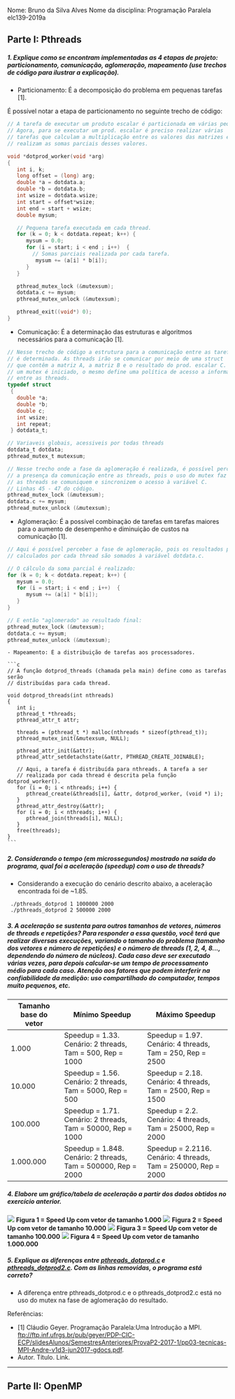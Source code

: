 Nome: Bruno da Silva Alves
Nome da disciplina: Programação Paralela elc139-2019a

## Parte I: Pthreads

##### 1. Explique como se encontram implementadas as 4 etapas de projeto: particionamento, comunicação, aglomeração, mapeamento (use trechos de código para ilustrar a explicação).

  - Particionamento: É a decomposição do problema em pequenas tarefas [1].

É possível notar a etapa de particionamento no seguinte trecho de código:

```c
// A tarefa de executar um produto escalar é particionada em várias pequenas tarefas.
// Agora, para se executar um prod. escalar é preciso realizar várias
// tarefas que calculam a multiplicação entre os valores das matrizes e
// realizam as somas parciais desses valores.

void *dotprod_worker(void *arg)
{
   int i, k;
   long offset = (long) arg;
   double *a = dotdata.a;
   double *b = dotdata.b;     
   int wsize = dotdata.wsize;
   int start = offset*wsize;
   int end = start + wsize;
   double mysum;

   // Pequena tarefa executada em cada thread.
   for (k = 0; k < dotdata.repeat; k++) {
      mysum = 0.0;
      for (i = start; i < end ; i++)  {
        // Somas parciais realizada por cada tarefa.
         mysum += (a[i] * b[i]);
      }
   }

   pthread_mutex_lock (&mutexsum);
   dotdata.c += mysum;
   pthread_mutex_unlock (&mutexsum);

   pthread_exit((void*) 0);
}
```


  - Comunicação: É a determinação das estruturas e algoritmos necessários para a comunicação [1].

  ```c
  // Nesse trecho de código a estrutura para a comunicação entre as tarefas
  // é determinada. As threads irão se comunicar por meio de uma struct
  // que contêm a matriz A, a matriz B e o resultado do prod. escalar C. Ainda,
  // um mutex é iniciado, o mesmo define uma política de acesso a informação
  // entre as threads.
  typedef struct
   {
     double *a;
     double *b;
     double c;
     int wsize;
     int repeat;
   } dotdata_t;

  // Variaveis globais, acessiveis por todas threads
  dotdata_t dotdata;
  pthread_mutex_t mutexsum;
  ```
  ```c
  // Nesse trecho onde a fase da aglomeração é realizada, é possível perceber
  // a presença da comunicação entre as threads, pois o uso do mutex faz com que
  // as threads se comuniquem e sincronizem o acesso à variável C.
  // Linhas 45 - 47 do código.
  pthread_mutex_lock (&mutexsum);
  dotdata.c += mysum;
  pthread_mutex_unlock (&mutexsum);
  ```

  - Aglomeração: É a possível combinação de tarefas em tarefas maiores para o aumento de desempenho e diminuição de custos na comunicação [1].

  ```c
  // Aqui é possível perceber a fase de aglomeração, pois os resultados parciais
  // calculados por cada thread são somados à variável dotdata.c.

  // O cálculo da soma parcial é realizado:
  for (k = 0; k < dotdata.repeat; k++) {
     mysum = 0.0;
     for (i = start; i < end ; i++)  {
        mysum += (a[i] * b[i]);
     }
  }

  // E então "aglomerado" ao resultado final:
  pthread_mutex_lock (&mutexsum);
  dotdata.c += mysum;
  pthread_mutex_unlock (&mutexsum);
  ```

    - Mapeamento: É a distribuição de tarefas aos processadores.

    ```c
    // A função dotprod_threads (chamada pela main) define como as tarefas serão
    // distribuídas para cada thread.

    void dotprod_threads(int nthreads)
    {
       int i;
       pthread_t *threads;
       pthread_attr_t attr;

       threads = (pthread_t *) malloc(nthreads * sizeof(pthread_t));
       pthread_mutex_init(&mutexsum, NULL);

       pthread_attr_init(&attr);
       pthread_attr_setdetachstate(&attr, PTHREAD_CREATE_JOINABLE);

       // Aqui, a tarefa é distribuída para nthreads. A tarefa a ser
       // realizada por cada thread é descrita pela função dotprod_worker().  
       for (i = 0; i < nthreads; i++) {
          pthread_create(&threads[i], &attr, dotprod_worker, (void *) i);
       }
       pthread_attr_destroy(&attr);
       for (i = 0; i < nthreads; i++) {
          pthread_join(threads[i], NULL);
       }
       free(threads);
    }
    ```
##### 2. Considerando o tempo (em microssegundos) mostrado na saída do programa, qual foi a aceleração (speedup) com o uso de threads?

 - Considerando a execução do cenário descrito abaixo, a aceleração encontrada foi de ~1.85.

 ```
  ./pthreads_dotprod 1 1000000 2000
  ./pthreads_dotprod 2 500000 2000
 ```


##### 3. A aceleração  se sustenta para outros tamanhos de vetores, números de threads e repetições? Para responder a essa questão, você terá que realizar diversas execuções, variando o tamanho do problema (tamanho dos vetores e número de repetições) e o número de threads (1, 2, 4, 8..., dependendo do número de núcleos). Cada caso deve ser executado várias vezes, para depois calcular-se um tempo de processamento médio para cada caso. Atenção aos fatores que podem interferir na confiabilidade da medição: uso compartilhado do computador, tempos muito pequenos, etc.

| Tamanho base do vetor  |  Mínimo Speedup |  Máximo Speedup |
|---|---|---|
| 1.000  | Speedup = 1.33. Cenário: 2 threads, Tam = 500, Rep = 1000 | Speedup = 1.97. Cenário: 4 threads, Tam = 250, Rep = 2500  |  
| 10.000 | Speedup = 1.56. Cenário: 2 threads, Tam = 5000, Rep = 500  | Speedup = 2.18. Cenário: 4 threads, Tam = 2500, Rep = 1500  |  
| 100.000  | Speedup = 1.71. Cenário: 2 threads, Tam = 50000, Rep = 1000  |  Speedup = 2.2. Cenário: 4 threads, Tam = 25000, Rep = 2000 |   
| 1.000.000  |  Speedup = 1.848. Cenário: 2 threads, Tam = 500000, Rep = 2000 | Speedup = 2.2116. Cenário: 4 threads, Tam = 250000, Rep = 2000  |   


##### 4. Elabore um gráfico/tabela de aceleração a partir dos dados obtidos no exercício anterior.

![](pthreads_dotprod/1_mil/graph.png)
**Figura 1 = Speed Up com vetor de tamanho 1.000**
![](pthreads_dotprod/10_mil/graph.png)
**Figura 2 = Speed Up com vetor de tamanho 10.000**
![](pthreads_dotprod/100_mil/graph.png)
**Figura 3 = Speed Up com vetor de tamanho 100.000**
![](pthreads_dotprod/1_milhao/graph.png)
**Figura 4 = Speed Up com vetor de tamanho 1.000.000**

##### 5. Explique as diferenças entre [pthreads_dotprod.c](pthreads_dotprod/pthreads_dotprod.c) e [pthreads_dotprod2.c](pthreads_dotprod/pthreads_dotprod2.c). Com as linhas removidas, o programa está correto?

 - A diferença entre pthreads_dotprod.c e o pthreads_dotprod2.c está no uso do mutex na fase de aglomeração do resultado. 




Referências:
- [1] Cláudio Geyer. Programação Paralela:Uma Introdução a MPI. ftp://ftp.inf.ufrgs.br/pub/geyer/PDP-CIC-ECP/slidesAlunos/SemestresAnteriores/ProvaP2-2017-1/pp03-tecnicas-MPI-Andre-v1d3-jun2017-gdocs.pdf.
- Autor. Título. Link.

------
## Parte II: OpenMP
